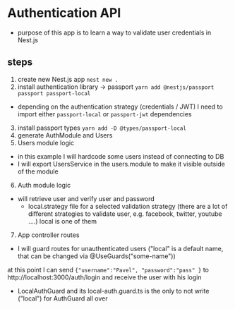 # Authentication API
- purpose of this app is to learn a way to validate user credentials in Nest.js

## steps

1. create new Nest.js app `nest new .`
2. install authentication library -> passport `yarn add @nestjs/passport passport passport-local`
  - depending on the authentication strategy (credentials / JWT) I need to import either `passport-local` or `passport-jwt` dependencies
3. install passport types `yarn add -D @types/passport-local`
4. generate AuthModule and Users
5. Users module logic
  - in this example I will hardcode some users instead of connecting to DB
  - I will export UsersService in the users.module to make it visible outside of the module
6. Auth module logic
  - will retrieve user and verify user and password
    - local.strategy file for a selected validation strategy (there are a lot of different strategies to validate user, e.g.       facebook, twitter, youtube ....) local is one of them
7. App controller routes
  - I will guard routes for unauthenticated users ("local" is a default name, that can be changed via @UseGuards("some-name"))


at this point I can send 
  `{"username":"Pavel", "password":"pass" }`
to http://localhost:3000/auth/login
and receive the user with his login

  - LocalAuthGuard and its local-auth.guard.ts is the only to not write ("local") for AuthGuard all over
